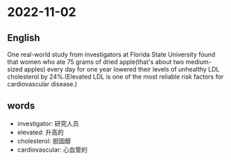 # 2022-11-02

## English
One real-world study from investigators at 
Florida State University found that women
who ate 75 grams of dried apple(that's about 
two medium-sized apples) every day for one 
year lowered their levels of unhealthy LDL
cholesterol by 24%.(Elevated LDL is one of 
the most reliable risk factors for 
cardiovascular disease.)

## words
* investigator: 研究人员
* elevated: 升高的
* cholesterol: 胆固醇
* cardiovascular: 心血管的 
